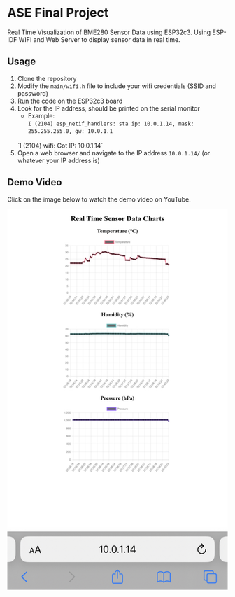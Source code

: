 # ASE Final Project 
Real Time Visualization of BME280 Sensor Data using ESP32c3. Using ESP-IDF WIFI and Web Server to display sensor data in real time.

## Usage
1. Clone the repository
2. Modify the `main/wifi.h` file to include your wifi credentials (SSID and password)
3. Run the code on the ESP32c3 board
4. Look for the IP address, should be printed on the serial monitor 
    - Example: 
    <br>`I (2104) esp_netif_handlers: sta ip: 10.0.1.14, mask: 255.255.255.0, gw: 10.0.1.1`
    <br>
        `I (2104) wifi: Got IP: 10.0.1.14`
5. Open a web browser and navigate to the IP address `10.0.1.14/` (or whatever your IP address is)

## Demo Video
Click on the image below to watch the demo video on YouTube.

[![Demo Video](img/viewer.jpeg)](https://www.youtube.com/watch?v=5d3d22-uYog "Demo Video")